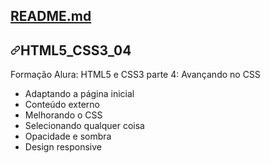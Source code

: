 <div class="d-flex Box-header border-bottom-0  flex-items-center flex-justify-between color-bg-default rounded-top-2">
          <div class="d-flex flex-items-center">
            <h2 class="Box-title">
              <a href="#readme" data-view-component="true" class="Link--primary" _msttexthash="99970" _msthash="355">README.md</a>
            </h2>
          </div>
        </div>
        <div data-target="readme-toc.content" class="Box-body px-5 pb-5">
            <article class="markdown-body entry-content container-lg" itemprop="text"><h1 tabindex="-1" dir="auto"><a id="user-content-html_css_04" class="anchor" aria-hidden="true" href="#html_css_04"><svg class="octicon octicon-link" viewBox="0 0 16 16" version="1.1" width="16" height="16" aria-hidden="true"><path d="m7.775 3.275 1.25-1.25a3.5 3.5 0 1 1 4.95 4.95l-2.5 2.5a3.5 3.5 0 0 1-4.95 0 .751.751 0 0 1 .018-1.042.751.751 0 0 1 1.042-.018 1.998 1.998 0 0 0 2.83 0l2.5-2.5a2.002 2.002 0 0 0-2.83-2.83l-1.25 1.25a.751.751 0 0 1-1.042-.018.751.751 0 0 1-.018-1.042Zm-4.69 9.64a1.998 1.998 0 0 0 2.83 0l1.25-1.25a.751.751 0 0 1 1.042.018.751.751 0 0 1 .018 1.042l-1.25 1.25a3.5 3.5 0 1 1-4.95-4.95l2.5-2.5a3.5 3.5 0 0 1 4.95 0 .751.751 0 0 1-.018 1.042.751.751 0 0 1-1.042.018 1.998 1.998 0 0 0-2.83 0l-2.5 2.5a1.998 1.998 0 0 0 0 2.83Z"></path></svg></a><font _mstmutation="1" _msttexthash="157716" _msthash="356">HTML5_CSS3_04</font></h1>
<p dir="auto" _msttexthash="1525056" _msthash="357">Formação Alura: HTML5 e CSS3 parte 4: Avançando no CSS</p>
<ul dir="auto">
          <li _msttexthash="3192098" _msthash="358">Adaptando a página inicial</li>
          <li _msttexthash="1330108" _msthash="359">Conteúdo externo</li>
          <li _msttexthash="720564" _msthash="360">Melhorando o CSS</li>
          <li _msttexthash="1029197" _msthash="361">Selecionando qualquer coisa</li>
          <li _msttexthash="1365130" _msthash="362">Opacidade e sombra</li>
          <li _msttexthash="1365130" _msthash="362">Design responsive</li>
</ul>
</article>
          </div>
